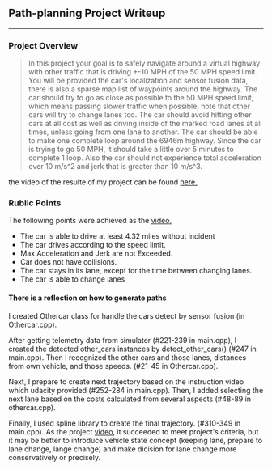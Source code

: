 ## Path-planning Project Writeup ##


----
### Project Overview ###

>In this project your goal is to safely navigate around a virtual highway with other traffic that is driving +-10 MPH of the 50 MPH speed limit. You will be provided the car's localization and sensor fusion data, there is also a sparse map list of waypoints around the highway. The car should try to go as close as possible to the 50 MPH speed limit, which means passing slower traffic when possible, note that other cars will try to change lanes too. The car should avoid hitting other cars at all cost as well as driving inside of the marked road lanes at all times, unless going from one lane to another. The car should be able to make one complete loop around the 6946m highway. Since the car is trying to go 50 MPH, it should take a little over 5 minutes to complete 1 loop. Also the car should not experience total acceleration over 10 m/s^2 and jerk that is greater than 10 m/s^3.

the video of the resulte of my project can be found [here.](https://github.com/shotaro12oyama/udacity-Path-Planning/blob/master/project_result_video.mp4)

### Rublic Points ###

The following points were achieved as the [video.](https://github.com/shotaro12oyama/udacity-Path-Planning/blob/master/project_result_video.mp4)
* The car is able to drive at least 4.32 miles without incident
* The car drives according to the speed limit.
* Max Acceleration and Jerk are not Exceeded.
* Car does not have collisions.
* The car stays in its lane, except for the time between changing lanes.
* The car is able to change lanes


#### There is a reflection on how to generate paths ####

I created Othercar class for handle the cars detect by sensor fusion (in Othercar.cpp).

After getting telemetry data from simulater (#221-239 in main.cpp), I created the detected other_cars instances by detect_other_cars() (#247 in main.cpp). Then I recognized the other cars and those lanes, distances from own vehicle, and those speeds. (#21-45 in Othercar.cpp).

Next, I prepare to create next trajectory based on the instruction video which udacity provided (#252-284 in main.cpp). Then, I added selecting the next lane based on the costs calculated from several aspects (#48-89 in othercar.cpp).

Finally, I used spline library to create the final trajectory. (#310-349 in main.cpp). As the project [video](https://github.com/shotaro12oyama/udacity-Path-Planning/blob/master/project_result_video.mp4), it succeeded to meet project's criteria, but it may be better to introduce vehicle state concept (keeping lane, prepare to lane change, lange change) and make dicision for lane change more conservatively or precisely. 

